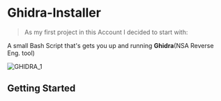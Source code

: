 # Ghidra-Installer

> As my first project in this Account I decided to start with:

 A small Bash Script that's gets you up and running **Ghidra**(NSA Reverse Eng. tool) 

 ![GHIDRA_1](https://user-images.githubusercontent.com/48570596/54399877-d19bb180-46d9-11e9-9283-72cc890a9af9.png)

 
## Getting Started

